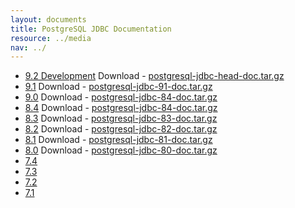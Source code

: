 ```yaml
---
layout: documents
title: PostgreSQL JDBC Documentation
resource: ../media
nav: ../
---
```


* [9.2 Development](head/index.html) Download - [postgresql-jdbc-head-doc.tar.gz](postgresql-jdbc-head-doc.tar.gz)
* [9.1](91/index.html) Download - [postgresql-jdbc-91-doc.tar.gz](postgresql-jdbc-91-doc.tar.gz)
* [9.0](84/index.html) Download - [postgresql-jdbc-84-doc.tar.gz](postgresql-jdbc-84-doc.tar.gz)
* [8.4](84/index.html) Download - [postgresql-jdbc-84-doc.tar.gz](postgresql-jdbc-84-doc.tar.gz)
* [8.3](83/index.html) Download - [postgresql-jdbc-83-doc.tar.gz](postgresql-jdbc-83-doc.tar.gz)
* [8.2](82/index.html) Download - [postgresql-jdbc-82-doc.tar.gz](postgresql-jdbc-82-doc.tar.gz)
* [8.1](81/index.html) Download - [postgresql-jdbc-81-doc.tar.gz](postgresql-jdbc-81-doc.tar.gz)
* [8.0](80/index.html) Download - [postgresql-jdbc-80-doc.tar.gz](postgresql-jdbc-80-doc.tar.gz)
* [7.4](http://www.postgresql.org/docs/7.4/static/jdbc.html)
* [7.3](http://www.postgresql.org/docs/7.3/static/jdbc.html)
* [7.2](http://www.postgresql.org/docs/7.2/static/jdbc.html)
* [7.1](http://www.postgresql.org/docs/7.1/static/jdbc.html)